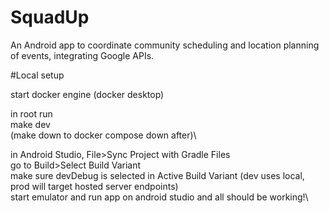 # SquadUp
An Android app to coordinate community scheduling and location planning of events, integrating Google APIs. 


#Local setup

start docker engine (docker desktop)


in root run\
make dev\
(make down to docker compose down after)\

in Android Studio, File>Sync Project with Gradle Files\
go to Build>Select Build Variant\
make sure devDebug is selected in Active Build Variant (dev uses local, prod will target hosted server endpoints)\
start emulator and run app on android studio and all should be working!\



